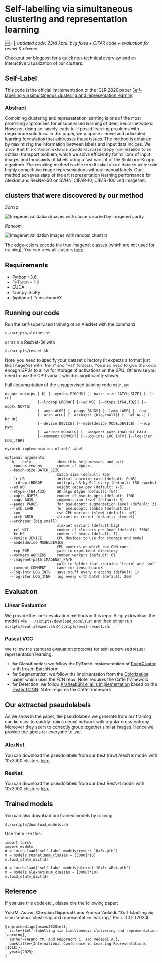 
# Self-labelling via simultaneous clustering and representation learning

🆕✅🎉 _updated code: 23rd April: bug fixes + CIFAR code + evaluation for resnet & alexnet._

Checkout our [blogpost](http://www.robots.ox.ac.uk/~vgg/blog/self-labelling-via-simultaneous-clustering-and-representation-learning.html) for a quick non-technical overview and an interactive visualization of our clusters.

## Self-Label

This code is the official implementation of the ICLR 2020 paper [Self-labelling via simultaneous clustering and representation learning](https://openreview.net/forum?id=Hyx-jyBFPr). 

### Abstract
Combining clustering and representation learning is one of the most promising
approaches for unsupervised learning of deep neural networks. However, doing
so naively leads to ill posed learning problems with degenerate solutions. In this
paper, we propose a novel and principled learning formulation that addresses
these issues. The method is obtained by maximizing the information between
labels and input data indices. We show that this criterion extends standard crossentropy minimization to an optimal transport problem, which we solve efficiently
for millions of input images and thousands of labels using a fast variant of the
Sinkhorn-Knopp algorithm. The resulting method is able to self-label visual data
so as to train highly competitive image representations without manual labels. Our
method achieves state of the art representation learning performance for AlexNet
and ResNet-50 on SVHN, CIFAR-10, CIFAR-100 and ImageNet.

## clusters that were discovered by our method
*Sorted*

![Imagenet validation images with clusters sorted by imagenet purity](https://www.robots.ox.ac.uk/~vgg/research/self-label/asset/sorted-clusters.png)

*Random*

![Imagenet validation images with random clusters](https://www.robots.ox.ac.uk/~vgg/research/self-label/asset/random-clusters.png)

The edge-colors encode the true imagenet classes (which are not used for training).
You can view all clusters [here](http://www.robots.ox.ac.uk/~vgg/blog/self-labelling-via-simultaneous-clustering-and-representation-learning.html).

## Requirements
* Python >3.6
* PyTorch > 1.0
* CUDA
* Numpy, SciPy
* (optional:) TensorboardX

## Running our code
Run the self-supervised training of an AlexNet with the command
```
$./scripts/alexnet.sh
```
or train a ResNet-50 with 
```
$./scripts/resnet.sh
```
Note: you need to specify your dataset directory (it expects a format just like ImageNet with "train" and "val" folders). You also need to give the code enough GPUs to allow for storage of activations on the GPU. Otherwise you need to use the CPU variant which is significantly slower.

Full documentation of the unsupervised training code `main.py`:
```
usage: main.py [-h] [--epochs EPOCHS] [--batch-size BATCH_SIZE] [--lr LR]
               [--lrdrop LRDROP] [--wd WD] [--dtype {f64,f32}] [--nopts NOPTS]
               [--augs AUGS] [--paugs PAUGS] [--lamb LAMB] [--cpu]
               [--arch ARCH] [--archspec {big,small}] [--ncl NCL] [--hc HC]
               [--device DEVICE] [--modeldevice MODELDEVICE] [--exp EXP]
               [--workers WORKERS] [--imagenet-path IMAGENET_PATH]
               [--comment COMMENT] [--log-intv LOG_INTV] [--log-iter LOG_ITER]

PyTorch Implementation of Self-Label

optional arguments:
  -h, --help            show this help message and exit
  --epochs EPOCHS       number of epochs
  --batch-size BATCH_SIZE
                        batch size (default: 256)
  --lr LR               initial learning rate (default: 0.05)
  --lrdrop LRDROP       multiply LR by 0.1 every (default: 150 epochs)
  --wd WD               weight decay pow (default: (-5)
  --dtype {f64,f32}     SK-algo dtype (default: f64)
  --nopts NOPTS         number of pseudo-opts (default: 100)
  --augs AUGS           augmentation level (default: 3)
  --paugs PAUGS         for pseudoopt: augmentation level (default: 3)
  --lamb LAMB           for pseudoopt: lambda (default:25)
  --cpu                 use CPU variant (slow) (default: off)
  --arch ARCH           alexnet or resnet (default: alexnet)
  --archspec {big,small}
                        alexnet variant (default:big)
  --ncl NCL             number of clusters per head (default: 3000)
  --hc HC               number of heads (default: 1)
  --device DEVICE       GPU devices to use for storage and model
  --modeldevice MODELDEVICE
                        GPU numbers on which the CNN runs
  --exp EXP             path to experiment directory
  --workers WORKERS     number workers (default: 6)
  --imagenet-path IMAGENET_PATH
                        path to folder that contains `train` and `val`
  --comment COMMENT     name for tensorboardX
  --log-intv LOG_INTV   save stuff every x epochs (default: 1)
  --log-iter LOG_ITER   log every x-th batch (default: 200)
```

## Evaluation
### Linear Evaluation
We provide the linear evaluation methods in this repo. 
Simply download the models via `. ./scripts/download_models.sh` and then either run `scripts/eval-alexnet.sh` or `scripts/eval-resnet.sh`.

### Pascal VOC
We follow the standard evaluation protocols for self-supervised visual representation learning.
* for Classification: we follow the PyTorch implementation of [DeepCluster](https://github.com/facebookresearch/deepcluster) with frozen BatchNorm.
* for Segmentation: we follow the implmentation from the [Colorization paper](https://github.com/richzhang/colorization) which uses the [FCN repo](https://github.com/shelhamer/fcn.berkeleyvision.org). Note: requires the Caffe framework
* for Detection: we follow [Krähenbühl et al.'s implementation](https://www.philkr.net/2001/02/01/pub/)
based on the [Faster RCNN](https://github.com/rbgirshick/py-faster-rcnn). Note: requires the Caffe framework

## Our extracted pseudolabels
As we show in the paper, the pseudolabels we generate from our training can be used to quickly train a neural network with regular cross-entropy. 
Moreover they seem to correctly group together similar images. Hence we provide the labels for everyone to use.
### AlexNet
You can download the pseudolabels from our best (raw) AlexNet model with 10x3000 clusters [here](http://www.robots.ox.ac.uk/~vgg/research/self-label/asset/alexnet-labels.csv). 
### ResNet
You can download the pseudolabels from our best ResNet model with 10x3000 clusters [here](http://www.robots.ox.ac.uk/~vgg/research/self-label/asset/resnet-labels.csv). 

## Trained models
You can also download our trained models by running 
```
$./scripts/download_models.sh
```
Use them like this:
```
import torch
import models
d = torch.load('self-label_models/resnet-10x3k.pth')
m = models.resnet(num_classes = [3000]*10)
m.load_state_dict(d)

d = torch.load('self-label_models/alexnet-10x3k-wRot.pth')
m = models.alexnet(num_classes = [3000]*10)
m.load_state_dict(d)

```

## Reference

If you use this code etc., please cite the following paper:

Yuki M. Asano, Christian Rupprecht and Andrea Vedaldi.  "Self-labelling via simultaneous clustering and representation learning." Proc. ICLR (2020)

```
@inproceedings{asano2020self,
  title={Self-labelling via simultaneous clustering and representation learning},
  author={Asano YM. and Rupprecht C. and Vedaldi A.},
  booktitle={International Conference on Learning Representations (ICLR)},
  year={2020},
}
```
